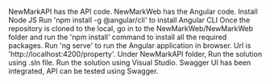 NewMarkAPI has the API code.
NewMarkWeb has the Angular code.
Install Node JS
Run 'npm install -g @angular/cli' to install Angular CLI
Once the repository is cloned to the local, go in to the NewMarkWeb/NewMarkWeb folder and run the 'npm install' command to install all the required packages.
Run 'ng serve' to run the Angular application in browser. Url is 'http://localhost:4200/property'.
Under NewMarkAPI folder, Run the solution using .sln file.
Run the solution using Visual Studio. Swagger UI has been integrated, API can be tested using Swagger.
